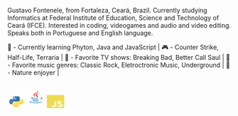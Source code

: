 Gustavo Fontenele, from Fortaleza, Ceará, Brazil. Currently studying Informatics at Federal Institute of Education, Science and Technology of Ceará (IFCE). Interested in coding, videogames and audio and video editing. Speaks both in Portuguese and English language.

📖 - Currently learning Phyton, Java and JavaScript |
🎮 - Counter Strike, Half-Life, Terraria |
🎥 - Favorite TV shows: Breaking Bad, Better Call Saul |
🎵 - Favorite music genres: Classic Rock, Eletroctronic Music, Underground |
🌲 - Nature enjoyer |
<div style="display: inline_block"><br>
  <img align="center" alt="gus-Python" height="30" width="40" src="https://raw.githubusercontent.com/devicons/devicon/master/icons/python/python-original.svg">
  <img src="https://raw.githubusercontent.com/devicons/devicon/master/icons/java/java-original.svg" alt="java" width="40" height="30"/> </a>
  <img align="center" alt="Rafa-Js" height="30" width="40" src="https://raw.githubusercontent.com/devicons/devicon/master/icons/javascript/javascript-plain.svg">
</div>
